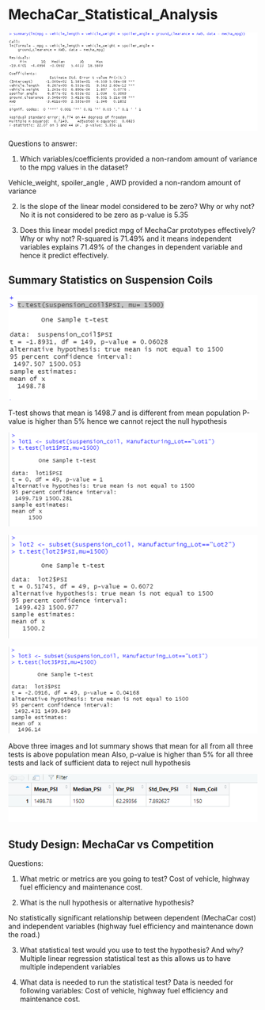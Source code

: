 # MechaCar_Statistical_Analysis

![](Images/summary()%20function%20p-value%20and%20r-sq.png)


Questions to answer: 

1. Which variables/coefficients provided a non-random amount of variance to the mpg values in the dataset?

Vehicle_weight, spoiler_angle , AWD provided a non-random amount of variance

2. Is the slope of the linear model considered to be zero? Why or why not?
No it is not considered to be zero as p-value is 5.35

3. Does this linear model predict mpg of MechaCar prototypes effectively? Why or why not?
R-squared is 71.49% and it means independent variables explains 71.49% of the changes in dependent variable  and hence it predict effectively. 





## Summary Statistics on Suspension Coils

![](Images/t.test%20(suspension_coil).png)

T-test shows that mean is 1498.7 and is different from mean population 
P-value is higher than 5% hence we cannot reject the null hypothesis


![](Images/lot%201.png)

![](Images/lot2.png)

![](Images/lot3.png)

Above three images and lot summary shows that mean for all from all three tests is above population mean
Also, p-value is higher than 5% for all three tests and lack of sufficient data to reject null hypothesis


![](Images//total%20summary.png)


## Study Design: MechaCar vs Competition


Questions:

1. What metric or metrics are you going to test?
Cost of vehicle, highway fuel efficiency and maintenance cost.

2. What is the null hypothesis or alternative hypothesis?

No statistically significant relationship between dependent (MechaCar cost) and independent variables (highway fuel efficiency and maintenance down the road.)

3. What statistical test would you use to test the hypothesis? And why?
Multiple linear regression statistical test as this allows us to have multiple independent variables

4. What data is needed to run the statistical test?
Data is needed for following variables: Cost of vehicle, highway fuel efficiency and maintenance cost.
